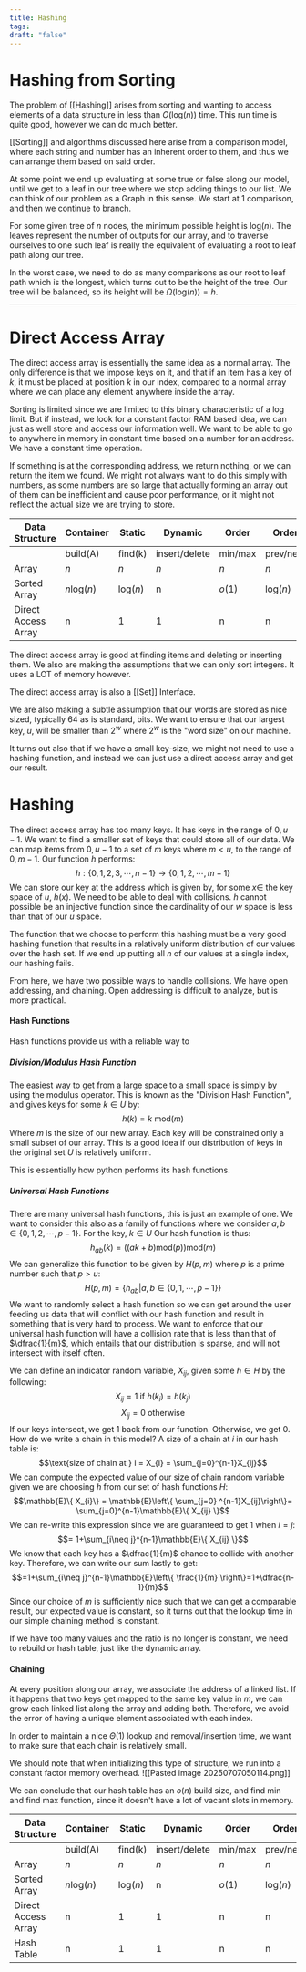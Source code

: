 ```yaml
---
title: Hashing
tags: 
draft: "false"
---
```

# Hashing from Sorting
The problem of [[Hashing]] arises from sorting and wanting to access elements of a data structure in less than $O(\text{log}(n))$ time. This run time is quite good, however we can do much better. 

[[Sorting]] and algorithms discussed here arise from a comparison model, where each string and number has an inherent order to them, and thus we can arrange them based on said order. 

At some point we end up evaluating at some true or false along our model, until we get to a leaf in our tree where we stop adding things to our list. We can think of our problem as a Graph in this sense. We start at 1 comparison, and then we continue to branch. 

For some given tree of $n$ nodes, the minimum possible height is $\text{log}(n)$. The leaves represent the number of outputs for our array, and to traverse ourselves to one such leaf is really the equivalent of evaluating a root to leaf path along our tree. 

In the worst case, we need to do as many comparisons as our root to leaf path which is the longest, which turns out to be the height of the tree. Our tree will be balanced, so its height will be $\Omega(\text{log}(n))=h$. 

---
# Direct Access Array
The direct access array is essentially the same idea as a normal array. The only difference is that we impose keys on it, and that if an item has a key of $k$, it must be placed at position $k$ in our index, compared to a normal array where we can place any element anywhere inside the array. 

Sorting is limited since we are limited to this binary characteristic of a log limit. But if instead, we look for a constant factor RAM based idea, we can just as well store and access our information well. We want to be able to go to anywhere in memory in constant time based on a number for an address. We have a constant time operation.  

If something is at the corresponding address, we return nothing, or we can return the item we found.  We might not always want to do this simply with numbers, as some numbers are so large that actually forming an array out of them can be inefficient and cause poor performance, or it might not reflect the actual size we are trying to store.

| Data Structure      | Container        | Static          | Dynamic       | Order   | Order           |
| ------------------- | ---------------- | --------------- | ------------- | ------- | --------------- |
|                     | build(A)         | find(k)         | insert/delete | min/max | prev/next       |
| Array               | $n$              | $n$             | $n$           | $n$     | $n$             |
| Sorted Array        | $n\text{log}(n)$ | $\text{log}(n)$ | n             | $o(1)$  | $\text{log}(n)$ |
| Direct Access Array | n                | 1               | 1             | n       | n               |
The direct access array is good at finding items and deleting or inserting them. We also are making the assumptions that we can only sort integers. It uses a LOT of memory however.

The direct access array is also a [[Set]] Interface. 

We are also making a subtle assumption that our words are stored as nice sized, typically 64 as is standard, bits. We want to ensure that our largest key, $u$, will be smaller than $2^w$ where $2^w$ is the "word size" on our machine. 

It turns out also that if we have a small key-size, we might not need to use a hashing function, and instead we can just use a direct access array and get our result. 

# Hashing 
The direct access array has too many keys. It has keys in the range of $0,u-1$. We want to find a smaller set of keys that could store all of our data. We can map items from $0,u-1$ to a set of $m$ keys where $m<u$, to the range of $0,m-1$. Our function $h$ performs:
$$h:\{0,1,2,3,\cdots,n-1 \} \rightarrow \{0,1,2,\cdots,m-1 \}$$
We can store our key at the address which is given by, for some $x \in$ the key space of $u$, $h(x)$.  We need to be able to deal with collisions. $h$ cannot possible be an injective function since the cardinality of our $w$ space is less than that of our $u$ space. 

The function that we choose to perform this hashing must be a very good hashing function that results in a relatively uniform distribution of our values over the hash set. If we end up putting all $n$ of our values at a single index, our hashing fails. 

From here, we have two possible ways to handle collisions.  We have open addressing, and chaining. Open addressing is difficult to analyze, but is more practical. 

#### Hash Functions
Hash functions provide us with a reliable way to 
##### Division/Modulus Hash Function
The easiest way to get from a large space to a small space is simply by using the modulus operator. This is known as the "Division Hash Function", and gives keys for some $k \in U$ by:
$$h(k)=k\text{ mod}(m)$$
Where $m$ is the size of our new array. Each key will be constrained only a small subset of our array. This is a good idea if our distribution of keys in the original set $U$ is relatively uniform. 

This is essentially how python performs its hash functions. 

##### Universal Hash Functions
There are many universal hash functions, this is just an example of one. We want to consider this also as a family of functions where we consider $a,b \in \{0,1,2,\cdots,p-1\}$. For the key, $k \in U$  Our hash function is thus:
$$h_{ab}(k)=((ak+b)\text{mod}(p))\text{mod}(m)$$
We can generalize this function to be given by $H(p,m)$ where $p$ is a prime number such that $p>u$:
$$H(p,m)= \{ h_{ab} | a,b \in \{0,1,\cdots,p-1 \} \}$$
We want to randomly select a hash function so we can get around the user feeding us data that will conflict with our hash function and result in something that is very hard to process. We want to enforce that our universal hash function will have a collision rate that is less than that of $\dfrac{1}{m}$, which entails that our distribution is sparse, and will not intersect with itself often. 

We can define an indicator random variable, $X_{ij}$, given some $h \in H$ by the following:
$$X_{ij}=1 \text{ if } h(k_{i})=h(k_{j})$$
$$X_{ij}=0 \text{ otherwise }$$
If our keys intersect, we get $1$ back from our function. Otherwise, we get $0$. How do we write a chain in this model? A size of a chain at $i$ in our hash table is:
$$\text{size of chain at } i = X_{i} =  \sum_{j=0}^{n-1}X_{ij}$$
We can compute the expected value of our size of chain random variable given we are choosing $h$ from our set of hash functions $H$:
$$\mathbb{E}\{ X_{i}\} = \mathbb{E}\left\{ \sum_{j=0} ^{n-1}X_{ij}\right\}= \sum_{j=0}^{n-1}\mathbb{E}\{ X_{ij} \}$$
We can re-write this expression since we are guaranteed to get $1$ when $i=j$:
$$= 1+\sum_{i\neq j}^{n-1}\mathbb{E}\{ X_{ij} \}$$
We know that each key has a $\dfrac{1}{m}$ chance to collide with another key. Therefore, we can write our sum lastly to get:
$$=1+\sum_{i\neq j}^{n-1}\mathbb{E}\left\{ \frac{1}{m} \right\}=1+\dfrac{n-1}{m}$$
Since our choice of $m$ is sufficiently nice such that we can get a comparable result, our expected value is constant, so it turns out that the lookup time in our simple chaining method is constant. 

If we have too many values and the ratio is no longer is constant, we need to rebuild or hash table, just like the dynamic array. 

#### Chaining 
At every position along our array, we associate the address of a linked list. If it happens that two keys get mapped to the same key value in $m$, we can grow each linked list along the array and adding both. Therefore, we avoid the error of having a unique element associated with each index.

In order to maintain a nice $\Theta(1)$ lookup and removal/insertion time, we want to make sure that each chain is relatively small. 

We should note that when initializing this type of structure, we run into a constant factor memory overhead.
![[Pasted image 20250707050114.png]]

We can conclude that our hash table has an $o(n)$ build size, and find min and find max function, since it doesn't have a lot of vacant slots in memory. 

| Data Structure      | Container        | Static          | Dynamic       | Order   | Order           |
| ------------------- | ---------------- | --------------- | ------------- | ------- | --------------- |
|                     | build(A)         | find(k)         | insert/delete | min/max | prev/next       |
| Array               | $n$              | $n$             | $n$           | $n$     | $n$             |
| Sorted Array        | $n\text{log}(n)$ | $\text{log}(n)$ | n             | $o(1)$  | $\text{log}(n)$ |
| Direct Access Array | n                | 1               | 1             | n       | n               |
| Hash Table          | n                | 1               | 1             | n       | n               |
